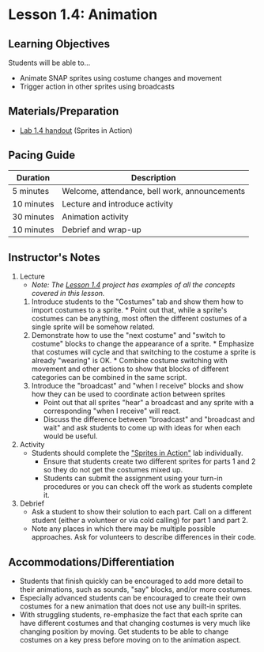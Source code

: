<!--- REVISED -->
# Lesson 1.4: Animation

## Learning Objectives

Students will be able to...

-   Animate SNAP sprites using costume changes and movement
-   Trigger action in other sprites using broadcasts

## Materials/Preparation

-   [Lab 1.4 handout](lab_14.md) (Sprites in Action)

## Pacing Guide

| Duration   | Description                                   |
| ---------- | --------------------------------------------- |
| 5 minutes  | Welcome, attendance, bell work, announcements |
| 10 minutes | Lecture and introduce activity                |
| 30 minutes | Animation activity                            |
| 10 minutes | Debrief and wrap-up                           |

## Instructor's Notes

1.  Lecture
    -   _Note: The [Lesson 1.4](http://snap.berkeley.edu/snapsource/snap.html#present:Username=brettwo&ProjectName=Lesson%201.4) project has examples of all the concepts covered in this lesson._
    1.  Introduce students to the "Costumes" tab and show them how to import costumes to a sprite.
            * Point out that, while a sprite's costumes can be anything, most often the different costumes of a single sprite will be somehow related.
    2. Demonstrate how to use the "next costume" and "switch to costume" blocks to change the appearance of a sprite.
            * Emphasize that costumes will cycle and that switching to the costume a sprite is already "wearing" is OK.
            * Combine costume switching with movement and other actions to show that blocks of different categories can be combined in the same script.
    2.  Introduce the "broadcast" and "when I receive" blocks and show how they can be used to coordinate action between sprites
        -   Point out that all sprites "hear" a broadcast and any sprite with a corresponding "when I receive" will react.
        -   Discuss the difference between "broadcast" and "broadcast and wait" and ask students to come up with ideas for when each would be useful.
2.  Activity
    -   Students should complete the ["Sprites in Action"](lab_14.md) lab individually.
        -   Ensure that students create two different sprites for parts 1 and 2 so they do not get the costumes mixed up.
        -   Students can submit the assignment using your turn-in procedures or you can check off the work as students complete it.
3.  Debrief
    -   Ask a student to show their solution to each part. Call on a different student (either a volunteer or via cold calling) for part 1 and part 2.
    -   Note any places in which there may be multiple possible approaches. Ask for volunteers to describe differences in their code.

## Accommodations/Differentiation

-   Students that finish quickly can be encouraged to add more detail to their animations, such as sounds, "say" blocks, and/or more costumes.
-   Especially advanced students can be encouraged to create their own costumes for a new animation that does not use any built-in sprites.
-   With struggling students, re-emphasize the fact that each sprite can have different costumes and that changing costumes is very much like changing position by moving. Get students to be able to change costumes on a key press before moving on to the animation aspect.
